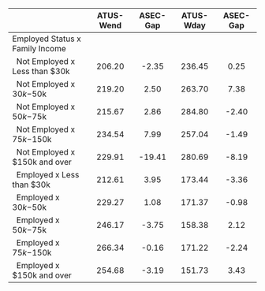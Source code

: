 
|                      |    ATUS-Wend |     ASEC-Gap |    ATUS-Wday |     ASEC-Gap |
| -------------------- | :----------: | :----------: | :----------: | :----------: |
| Employed Status x Family Income |              |              |              |              |
| &nbsp;&nbsp;Not Employed x Less than $30k |       206.20 |        -2.35 |       236.45 |         0.25 |
| &nbsp;&nbsp;Not Employed x $30k-$50k |       219.20 |         2.50 |       263.70 |         7.38 |
| &nbsp;&nbsp;Not Employed x $50k-$75k |       215.67 |         2.86 |       284.80 |        -2.40 |
| &nbsp;&nbsp;Not Employed x $75k-$150k |       234.54 |         7.99 |       257.04 |        -1.49 |
| &nbsp;&nbsp;Not Employed x $150k and over |       229.91 |       -19.41 |       280.69 |        -8.19 |
| &nbsp;&nbsp;Employed x Less than $30k |       212.61 |         3.95 |       173.44 |        -3.36 |
| &nbsp;&nbsp;Employed x $30k-$50k |       229.27 |         1.08 |       171.37 |        -0.98 |
| &nbsp;&nbsp;Employed x $50k-$75k |       246.17 |        -3.75 |       158.38 |         2.12 |
| &nbsp;&nbsp;Employed x $75k-$150k |       266.34 |        -0.16 |       171.22 |        -2.24 |
| &nbsp;&nbsp;Employed x $150k and over |       254.68 |        -3.19 |       151.73 |         3.43 |

